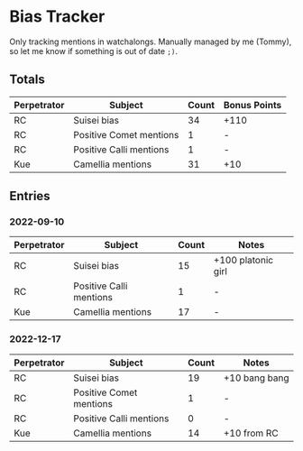 # Bias Tracker
Only tracking mentions in watchalongs.
Manually managed by me (Tommy), so let me know if something is out of date `;)`.

## Totals

| Perpetrator | Subject | Count | Bonus Points |
| - | - | - | - |
| RC | Suisei bias | 34 | +110 |
| RC | Positive Comet mentions | 1 | - |
| RC | Positive Calli mentions | 1 | - |
| Kue | Camellia mentions | 31 | +10 |

## Entries
### 2022-09-10

| Perpetrator | Subject | Count | Notes |
| - | - | - | - |
| RC | Suisei bias | 15 | +100 platonic girl |
| RC | Positive Calli mentions | 1 | - |
| Kue | Camellia mentions | 17 | - |


### 2022-12-17

| Perpetrator | Subject | Count | Notes |
| - | - | - | - |
| RC | Suisei bias | 19 | +10 bang bang |
| RC | Positive Comet mentions | 1 | - |
| RC | Positive Calli mentions | 0 | - |
| Kue | Camellia mentions | 14 | +10 from RC |

